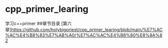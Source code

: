 # cpp_primer_learing
学习c++primer
##章节目录
[第六章]https://github.com/holybigpriest/cpp_primer_learing/blob/main/%E7%AC%AC%E4%B8%83%E7%AB%A0/%E7%AC%AC%E4%B8%80%E8%8A%82

